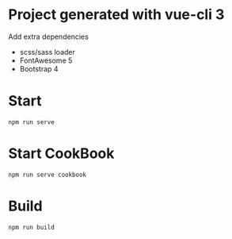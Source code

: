 # Project generated with vue-cli 3

Add extra dependencies
- scss/sass loader
- FontAwesome 5
- Bootstrap 4

# Start
`npm run serve`

# Start CookBook
`npm run serve cookbook`

# Build
`npm run build`
